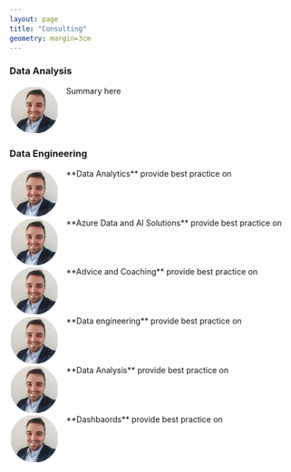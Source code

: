 ```yaml
---
layout: page
title: "Consulting"
geometry: margin=3cm
---
```



### Data Analysis
<img src="/images/RL-photo.png" align="left" width="100px"/> 

Summary here

<br> 

<br clear="left"/>


### Data Engineering
<img src="/images/RL-photo.png" align="left" width="100px"/> 
**Data Analytics** 
provide best practice on
<br>
<br clear="left"/>
<img src="/images/RL-photo.png" align="left" width="100px"/> 
**Azure Data and AI Solutions** 
provide best practice on
<br>
<br clear="left"/>

<img src="/images/RL-photo.png" align="left" width="100px"/> 
**Advice and Coaching** 
provide best practice on
<br>
<br clear="left"/>

<img src="/images/RL-photo.png" align="left" width="100px"/> 
**Data engineering** 
provide best practice on
<br>
<br clear="left"/>

<img src="/images/RL-photo.png" align="left" width="100px"/> 
**Data Analysis** 
provide best practice on
<br>
<br clear="left"/>


<img src="/images/RL-photo.png" align="left" width="100px"/> 
**Dashbaords** 
provide best practice on
<br>
<br clear="left"/>
